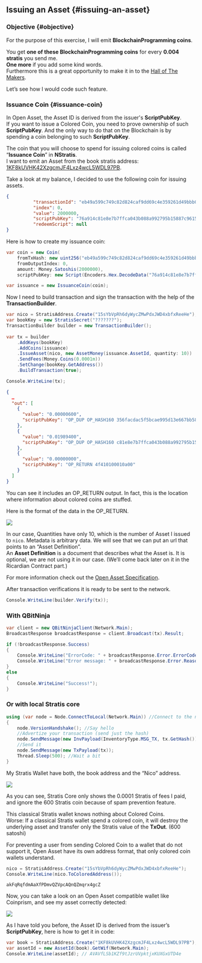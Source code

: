 ## Issuing an Asset {#issuing-an-asset}

### Objective {#objective}

For the purpose of this exercise, I will emit **BlockchainProgramming coins**.  

You get **one of these BlockchainProgramming coins** for every **0.004 stratis** you send me.  
**One more**  if you add some kind words.  
Furthermore this is a great opportunity to make it in to the [Hall of The Makers](http://n.stratis.ninja/). 

Let’s see how I would code such feature.

### Issuance Coin {#issuance-coin}

In Open Asset, the Asset ID is derived from the issuer's **ScriptPubKey**.  
If you want to issue a Colored Coin, you need to prove ownership of such **ScriptPubKey**. And the only way to do that on the Blockchain is by spending a coin belonging to such **ScriptPubKey**.

The coin that you will choose to spend for issuing colored coins is called “**Issuance Coin**” in **NStratis**.  
I want to emit an Asset from the book stratis address: [1KF8kUVHK42XzgcmJF4Lxz4wcL5WDL97PB](https://www.smartbit.com.au/address/1KF8kUVHK42XzgcmJF4Lxz4wcL5WDL97PB).

Take a look at my balance, I decided to use the following coin for issuing assets.  

```json
{
          "transactionId": "eb49a599c749c82d824caf9dd69c4e359261d49bbb0b9d6dc18c59bc9214e43b",
          "index": 0,
          "value": 2000000,
          "scriptPubKey": "76a914c81e8e7b7ffca043b088a992795b15887c96159288ac",
          "redeemScript": null
} 
```  

Here is how to create my issuance coin:  

```cs
var coin = new Coin(
    fromTxHash: new uint256("eb49a599c749c82d824caf9dd69c4e359261d49bbb0b9d6dc18c59bc9214e43b"),
    fromOutputIndex: 0,
    amount: Money.Satoshis(2000000),
    scriptPubKey: new Script(Encoders.Hex.DecodeData("76a914c81e8e7b7ffca043b088a992795b15887c96159288ac")));

var issuance = new IssuanceCoin(coin);
```  

Now I need to build transaction and sign the transaction with the help of the **TransactionBuilder**.  

```cs
var nico = StratisAddress.Create("15sYbVpRh6dyWycZMwPdxJWD4xbfxReeHe");
var bookKey = new StratisSecret("???????");
TransactionBuilder builder = new TransactionBuilder();
            
var tx = builder
    .AddKeys(bookKey)
    .AddCoins(issuance)
    .IssueAsset(nico, new AssetMoney(issuance.AssetId, quantity: 10))
    .SendFees(Money.Coins(0.0001m))
    .SetChange(bookKey.GetAddress())
    .BuildTransaction(true);

Console.WriteLine(tx);
```  

```json
{
  …
  "out": [
    {
      "value": "0.00000600",
      "scriptPubKey": "OP_DUP OP_HASH160 356facdac5f5bcae995d13e667bb5864fd1e7d59 OP_EQUALVERIFY OP_CHECKSIG"
    },
    {
      "value": "0.01989400",
      "scriptPubKey": "OP_DUP OP_HASH160 c81e8e7b7ffca043b088a992795b15887c961592 OP_EQUALVERIFY OP_CHECKSIG"
    },
    {
      "value": "0.00000000",
      "scriptPubKey": "OP_RETURN 4f410100010a00"
    }
  ]
}
```  

You can see it includes an OP_RETURN output. In fact, this is the location where information about colored coins are stuffed.

Here is the format of the data in the OP_RETURN.  

![](../assets/ColorMaker.png)  

In our case, Quantities have only 10, which is the number of Asset I issued to ```nico```. Metadata is arbitrary data. We will see that we can put an url that points to an “Asset Definition”.  
An **Asset Definition** is a document that describes what the Asset is. It is optional, we are not using it in our case. (We’ll come back later on it in the Ricardian Contract part.)  

For more information check out the [Open Asset Specification](https://github.com/OpenAssets/open-assets-protocol/blob/master/specification.mediawiki).

After transaction verifications it is ready to be sent to the network.  

```cs
Console.WriteLine(builder.Verify(tx)); 
```  

### With QBitNinja
```cs
var client = new QBitNinjaClient(Network.Main);
BroadcastResponse broadcastResponse = client.Broadcast(tx).Result;

if (!broadcastResponse.Success)
{
    Console.WriteLine("ErrorCode: " + broadcastResponse.Error.ErrorCode);
    Console.WriteLine("Error message: " + broadcastResponse.Error.Reason);
}
else
{
    Console.WriteLine("Success!");
}
```  

### Or with local Stratis core

```cs  
using (var node = Node.ConnectToLocal(Network.Main)) //Connect to the node
{
    node.VersionHandshake(); //Say hello
    //Advertize your transaction (send just the hash)
    node.SendMessage(new InvPayload(InventoryType.MSG_TX, tx.GetHash()));
    //Send it
    node.SendMessage(new TxPayload(tx));
    Thread.Sleep(500); //Wait a bit
}
```

My Stratis Wallet have both, the book address and the “Nico” address.  

![](../assets/NicoWallet.png)  

As you can see, Stratis Core only shows the 0.0001 Stratis of fees I paid, and ignore the 600 Stratis coin because of spam prevention feature.

This classical Stratis wallet knows nothing about Colored Coins.  
Worse: If a classical Stratis wallet spend a colored coin, it will destroy the underlying asset and transfer only the Stratis value of the **TxOut**. (600 satoshi)

For preventing a user from sending Colored Coin to a wallet that do not support it, Open Asset have its own address format, that only colored coin wallets understand.  

```cs
nico = StratisAddress.Create("15sYbVpRh6dyWycZMwPdxJWD4xbfxReeHe");
Console.WriteLine(nico.ToColoredAddress());
```

```
akFqRqfdmAaXfPDmvQZVpcAQnQZmqrx4gcZ
```  

Now, you can take a look on an Open Asset compatible wallet like Coinprism, and see my asset correctly detected:  

![](../assets/Coinprism.png)  

As I have told you before, the Asset ID is derived from the issuer’s **ScriptPubKey**, here is how to get it in code:  

```cs
var book = StratisAddress.Create("1KF8kUVHK42XzgcmJF4Lxz4wcL5WDL97PB");
var assetId = new AssetId(book).GetWif(Network.Main);
Console.WriteLine(assetId); // AVAVfLSb1KZf9tJzrUVpktjxKUXGxUTD4e
```  
